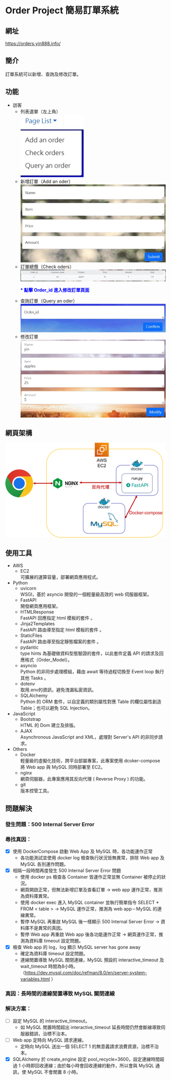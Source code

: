 # Order Project 簡易訂單系統

## 網址
https://orders.yin888.info/

## 簡介
訂單系統可以新增、查詢及修改訂單。

## 功能
*  訪客
    *   列表選單（左上角）
    <br/>![list](README_pictures/list.jpg)
    *   新增訂單（Add an oder）
    <br/>![Add_an_order](README_pictures/Add_an_order.jpg)
    *   訂單總攬（Check oders）
    <br/>![Check_orders](README_pictures/Check_orders.jpg)
    <br/> <p style="font-weight:bold;color:blue;">* 點擊 Order_id 進入修改訂單頁面</p>
    *   查詢訂單（Query an oder）
    <br/>![Query_an_order](README_pictures/Query_an_order.jpg)
    *   修改訂單
    <br/>![Query_an_order](README_pictures/Modify_an_order.jpg)


## 網頁架構
![pic_web_framework](README_pictures/fastapi.png)

## 使用工具
*   AWS
    *   EC2
    <br/>可擴展的運算容量，部署網頁應用程式。
*   Python
    *   uvicorn
    <br/>WSGI，基於 asyncio 開發的一個輕量級高效的 web 伺服器框架。
    *   FastAPI
    <br/>開發網頁應用框架。
    *   HTMLResponse
    <br/>FastAPI 回應指定 html 模板的套件 。
    *   Jinja2Templates
    <br/>FastAPI 路由導至指定 html 模板的套件 。
    *   StaticFiles
    <br/>FastAPI 路由導至指定靜態檔案的套件 。
    *   pydantic
    <br/> type hints 為基礎做資料型態驗證的套件，以此套件定義 API 的請求及回應格式（Order_Model）。
    *   asyncio
    <br/>Python 的非同步處理模組，藉由 await 等待過程切換至 Event loop 執行其他 Tasks 。
    *   dotenv
    <br/>取用.env的資訊，避免洩漏私密資訊。
    *   SQLAlchemy
    <br/>Python 的 ORM 套件，以自定義的類別屬性對應 Table 的欄位屬性創造 Table；也可以避免 SQL Injection。
*   JavaScript
    *   Bootstrap
    <br/> HTML 的 Dom 建立及排版。
    *   AJAX
    <br/> Asynchronous JavaScript and XML，處理對 Server's API 的非同步請求。
*   Others
    *   Docker
    <br/>輕量級的虛擬化技術，跨平台部屬專案，此專案使用 dcoker-compose 將 Web app 與 MySQL 同時部署至 EC2。
    *   nginx
    <br/>網頁伺服器，此專案應用其反向代理 ( Reverse Proxy ) 的功能。
    *   git
    <br/>版本控管工具。
## 問題解決
### 發生問題：500 Internal Server Error
### 尋找真因：
- [X] 使用 DockerCompose 啟動 Web App 及 MySQL 時，各功能運作正常
    *   各功能測試並使用 docker log 檢查執行狀況皆無異常，排除 Web app 及 MySQL 各別運作問題。
- [X] 相隔一段時間再度發生 500 Internal Server Error 問題
    *   使用 docker ps 檢查各 Container 皆運作正常並無 Container 被停止的狀況。
    *   網頁開啟正常，但無法新增訂單及查看訂單 → web app 運作正常，推測為資料庫異常。
    *   使用 docker exec 進入 MySQL container 並執行簡單指令 SELECT * FROM < table > → MySQL 運作正常，推測為 web app－MySQL 的連線異常。
    *   暫停 MySQL 再重啟 MySQL 後一樣顯示 500 Internal Server Error → 資料庫不是異常的真因。
    *   暫停 Web app 再重啟 Web app 後各功能運作正常 → 網頁運作正常，推測為資料庫 timeout 設定問題。
- [X] 檢查 Web app 的 log，log 顯示 MySQL server has gone away
    *   確定為資料庫 timeout 設定問題。
    *   連線閒置導致 MySQL 關閉連線，MySQL 預設的 interactive_timeout 及 wait_timeout 時間為8小時。（https://dev.mysql.com/doc/refman/8.0/en/server-system-variables.html ）
### 真因：長時間的連線閒置導致 MySQL 關閉連線
### 解決方案：
- [ ] 設定 MySQL 的 interactive_timeout。
    *   如 MySQL 閒置時間超出 interactive_timeout 延長時間仍然會斷線導致伺服器錯誤，治標不治本。
- [ ] Web app 定時向 MySQL 請求連線。
    *   定時向 MySQL 送出一個 SELECT 1 的無意義請求浪費資源，治標不治本。
- [X] SQLAlchemy 於 create_engine 設定 pool_recycle=3600，設定連線時間超過 1 小時即回收連線；由於每小時會回收連線的動作，所以會與 MySQL 通訊，使 MySQL 不會閒置 8 小時。

